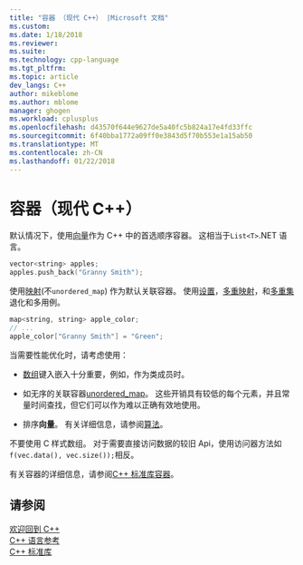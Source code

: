 ```yaml
---
title: "容器 （现代 C++） |Microsoft 文档"
ms.custom: 
ms.date: 1/18/2018
ms.reviewer: 
ms.suite: 
ms.technology: cpp-language
ms.tgt_pltfrm: 
ms.topic: article
dev_langs: C++
author: mikeblome
ms.author: mblome
manager: ghogen
ms.workload: cplusplus
ms.openlocfilehash: d43570f644e9627de5a40fc5b824a17e4fd33ffc
ms.sourcegitcommit: 6f40bba1772a09ff0e3843d5f70b553e1a15ab50
ms.translationtype: MT
ms.contentlocale: zh-CN
ms.lasthandoff: 01/22/2018
---
```

# <a name="containers-modern-c"></a>容器（现代 C++）

默认情况下，使用[向量](../standard-library/vector-class.md)作为 C++ 中的首选顺序容器。 这相当于`List<T>`.NET 语言。

```cpp
vector<string> apples;
apples.push_back("Granny Smith");
```

使用[映射](../standard-library/map-class.md)(不`unordered_map`) 作为默认关联容器。 使用[设置](../standard-library/set-class.md)，[多重映射](../standard-library/multimap-class.md)，和[多重集](../standard-library/multiset-class.md)退化和多用例。

```cpp
map<string, string> apple_color;
// ...
apple_color["Granny Smith"] = "Green";
```

当需要性能优化时，请考虑使用：

- [数组](../standard-library/array-class-stl.md)键入嵌入十分重要，例如，作为类成员时。

- 如无序的关联容器[unordered_map](../standard-library/unordered-map-class.md)。 这些开销具有较低的每个元素，并且常量时间查找，但它们可以作为难以正确有效地使用。

- 排序**向量**。 有关详细信息，请参阅[算法](../cpp/algorithms-modern-cpp.md)。

不要使用 C 样式数组。 对于需要直接访问数据的较旧 Api，使用访问器方法如`f(vec.data(), vec.size());`相反。

有关容器的详细信息，请参阅[C++ 标准库容器](../standard-library/stl-containers.md)。

## <a name="see-also"></a>请参阅

[欢迎回到 C++](../cpp/welcome-back-to-cpp-modern-cpp.md)  
[C++ 语言参考](../cpp/cpp-language-reference.md)  
[C++ 标准库](../standard-library/cpp-standard-library-reference.md)  
